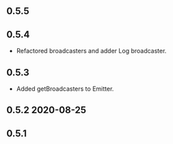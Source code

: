## 0.5.5

## 0.5.4
* Refactored broadcasters and adder Log broadcaster.

## 0.5.3
* Added getBroadcasters to Emitter.

## 0.5.2 2020-08-25

## 0.5.1
